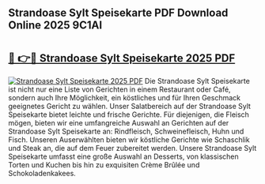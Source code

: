 ## Strandoase Sylt Speisekarte PDF Download Online 2025 9C1AI

# <h2><a href="http://gc8z8o4.nevu.top/?p=Strandoase+Sylt+Speisekarte">🔗 👉🔴 Strandoase Sylt Speisekarte 2025 PDF</a></h2>

[![Strandoase Sylt Speisekarte 2025 PDF](https://i.imgur.com/dBaPXMq.png)](http://gc8z8o4.nevu.top/?p=Strandoase+Sylt+Speisekarte)
Die Strandoase Sylt Speisekarte ist nicht nur eine Liste von Gerichten in einem Restaurant oder Café, sondern auch Ihre Möglichkeit, ein köstliches und für Ihren Geschmack geeignetes Gericht zu wählen. Unser Salatbereich auf der Strandoase Sylt Speisekarte bietet leichte und frische Gerichte. Für diejenigen, die Fleisch mögen, bieten wir eine umfangreiche Auswahl an Gerichten auf der Strandoase Sylt Speisekarte an: Rindfleisch, Schweinefleisch, Huhn und Fisch. Unseren Auserwählten bieten wir köstliche Gerichte wie Schaschlik und Steak an, die auf dem Feuer zubereitet werden. Unsere Strandoase Sylt Speisekarte umfasst eine große Auswahl an Desserts, von klassischen Torten und Kuchen bis hin zu exquisiten Crème Brûlée und Schokoladenkakees.
